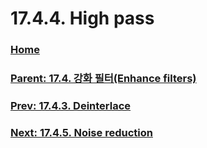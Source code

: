 # 17.4.4. High pass

### [Home](./00-home.md)
### [Parent: 17.4. 강화 필터(Enhance filters)](./17-04-00-enhance-filters.md)
### [Prev: 17.4.3. Deinterlace](./17-04-03-deinterlace.md)
### [Next: 17.4.5. Noise reduction](./17-04-05-noise-reduction.md)
